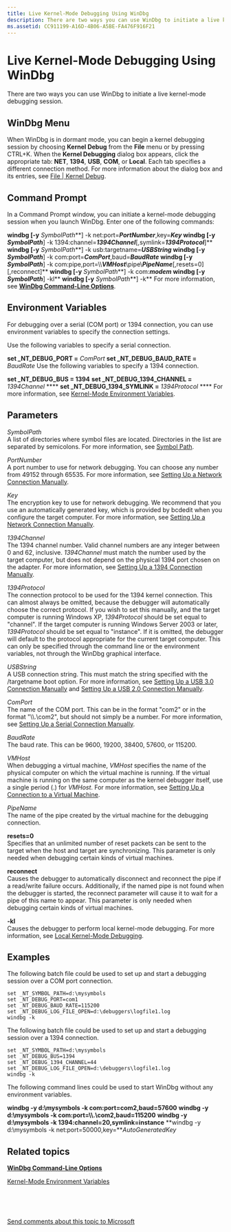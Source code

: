```yaml
---
title: Live Kernel-Mode Debugging Using WinDbg
description: There are two ways you can use WinDbg to initiate a live kernel-mode debugging session.
ms.assetid: CC911199-A16D-4B06-A5BE-FA476F916F21
---
```


# <span id="debugger.performing_kernel-mode_debugging_using_windbg"></span>Live Kernel-Mode Debugging Using WinDbg


There are two ways you can use WinDbg to initiate a live kernel-mode debugging session.

## <span id="WinDbg_Menu"></span><span id="windbg_menu"></span><span id="WINDBG_MENU"></span>WinDbg Menu


When WinDbg is in dormant mode, you can begin a kernel debugging session by choosing **Kernel Debug** from the **File** menu or by pressing CTRL+K. When the **Kernel Debugging** dialog box appears, click the appropriate tab: **NET**, **1394**, **USB**, **COM**, or **Local**. Each tab specifies a different connection method. For more information about the dialog box and its entries, see [File | Kernel Debug](file---kernel-debug.md).

## <span id="Command_Prompt"></span><span id="command_prompt"></span><span id="COMMAND_PROMPT"></span>Command Prompt


In a Command Prompt window, you can initiate a kernel-mode debugging session when you launch WinDbg. Enter one of the following commands:

**windbg \[-y** *SymbolPath***\] -k net:port=***PortNumber***,key=***Key*
**windbg \[-y** *SymbolPath***\] -k 1394:channel=***1394Channel***\[,symlink=***1394Protocol***\]**
**windbg \[-y** *SymbolPath***\] -k usb:targetname=***USBString*
**windbg \[-y** *SymbolPath***\] -k com:port=***ComPort***,baud=***BaudRate*
**windbg \[-y** *SymbolPath***\] -k com:pipe,port=\\\\***VMHost***\\pipe\\***PipeName***\[,resets=0\]\[,reconnect\]**
**windbg \[-y** *SymbolPath***\] -k com:***modem*
**windbg \[-y** *SymbolPath***\] -kl**
**windbg \[-y** *SymbolPath***\] -k**
For more information, see [**WinDbg Command-Line Options**](windbg-command-line-options.md).

## <span id="Environment_Variables"></span><span id="environment_variables"></span><span id="ENVIRONMENT_VARIABLES"></span>Environment Variables


For debugging over a serial (COM port) or 1394 connection, you can use environment variables to specify the connection settings.

Use the following variables to specify a serial connection.

**set \_NT\_DEBUG\_PORT =** *ComPort*
**set \_NT\_DEBUG\_BAUD\_RATE =** *BaudRate*
Use the following variables to specify a 1394 connection.

**set \_NT\_DEBUG\_BUS = 1394**
**set \_NT\_DEBUG\_1394\_CHANNEL =** *1394Channel* ****
**set \_NT\_DEBUG\_1394\_SYMLINK =** *1394Protocol* ****
For more information, see [Kernel-Mode Environment Variables](kernel-mode-environment-variables.md).

## <span id="ddk__devobj_dbg"></span><span id="DDK__DEVOBJ_DBG"></span>Parameters


<span id="_______SymbolPath______"></span><span id="_______symbolpath______"></span><span id="_______SYMBOLPATH______"></span> *SymbolPath*   
A list of directories where symbol files are located. Directories in the list are separated by semicolons. For more information, see [Symbol Path](symbol-path.md).

<span id="_______PortNumber______"></span><span id="_______portnumber______"></span><span id="_______PORTNUMBER______"></span> *PortNumber*   
A port number to use for network debugging. You can choose any number from 49152 through 65535. For more information, see [Setting Up a Network Connection Manually](setting-up-a-network-debugging-connection.md).

<span id="_______Key______"></span><span id="_______key______"></span><span id="_______KEY______"></span> *Key*   
The encryption key to use for network debugging. We recommend that you use an automatically generated key, which is provided by bcdedit when you configure the target computer. For more information, see [Setting Up a Network Connection Manually](setting-up-a-network-debugging-connection.md).

<span id="_______1394Channel______"></span><span id="_______1394channel______"></span><span id="_______1394CHANNEL______"></span> *1394Channel*   
The 1394 channel number. Valid channel numbers are any integer between 0 and 62, inclusive. *1394Channel* must match the number used by the target computer, but does not depend on the physical 1394 port chosen on the adapter. For more information, see [Setting Up a 1394 Connection Manually](setting-up-a-1394-cable-connection.md).

<span id="_______1394Protocol______"></span><span id="_______1394protocol______"></span><span id="_______1394PROTOCOL______"></span> *1394Protocol*   
The connection protocol to be used for the 1394 kernel connection. This can almost always be omitted, because the debugger will automatically choose the correct protocol. If you wish to set this manually, and the target computer is running Windows XP, *1394Protocol* should be set equal to "channel". If the target computer is running Windows Server 2003 or later, *1394Protocol* should be set equal to "instance". If it is omitted, the debugger will default to the protocol appropriate for the current target computer. This can only be specified through the command line or the environment variables, not through the WinDbg graphical interface.

<span id="_______USBString______"></span><span id="_______usbstring______"></span><span id="_______USBSTRING______"></span> *USBString*   
A USB connection string. This must match the string specified with the /targetname boot option. For more information, see [Setting Up a USB 3.0 Connection Manually](setting-up-a-usb-3-0-debug-cable-connection.md) and [Setting Up a USB 2.0 Connection Manually](setting-up-a-usb-2-0-debug-cable-connection.md).

<span id="_______ComPort______"></span><span id="_______comport______"></span><span id="_______COMPORT______"></span> *ComPort*   
The name of the COM port. This can be in the format "com2" or in the format "\\\\.\\com2", but should not simply be a number. For more information, see [Setting Up a Serial Connection Manually](setting-up-a-null-modem-cable-connection.md).

<span id="_______BaudRate______"></span><span id="_______baudrate______"></span><span id="_______BAUDRATE______"></span> *BaudRate*   
The baud rate. This can be 9600, 19200, 38400, 57600, or 115200.

<span id="_______VMHost______"></span><span id="_______vmhost______"></span><span id="_______VMHOST______"></span> *VMHost*   
When debugging a virtual machine, *VMHost* specifies the name of the physical computer on which the virtual machine is running. If the virtual machine is running on the same computer as the kernel debugger itself, use a single period (.) for *VMHost*. For more information, see [Setting Up a Connection to a Virtual Machine](attaching-to-a-virtual-machine--kernel-mode-.md).

<span id="_______PipeName______"></span><span id="_______pipename______"></span><span id="_______PIPENAME______"></span> *PipeName*   
The name of the pipe created by the virtual machine for the debugging connection.

<span id="_______resets_0"></span><span id="_______RESETS_0"></span> **resets=0**  
Specifies that an unlimited number of reset packets can be sent to the target when the host and target are synchronizing. This parameter is only needed when debugging certain kinds of virtual machines.

<span id="_______reconnect"></span><span id="_______RECONNECT"></span> **reconnect**  
Causes the debugger to automatically disconnect and reconnect the pipe if a read/write failure occurs. Additionally, if the named pipe is not found when the debugger is started, the reconnect parameter will cause it to wait for a pipe of this name to appear. This parameter is only needed when debugging certain kinds of virtual machines.

<span id="_______-kl"></span><span id="_______-KL"></span> **-kl**  
Causes the debugger to perform local kernel-mode debugging. For more information, see [Local Kernel-Mode Debugging](performing-local-kernel-debugging.md).

## <span id="Examples"></span><span id="examples"></span><span id="EXAMPLES"></span>Examples


The following batch file could be used to set up and start a debugging session over a COM port connection.

```
set _NT_SYMBOL_PATH=d:\mysymbols
set _NT_DEBUG_PORT=com1
set _NT_DEBUG_BAUD_RATE=115200
set _NT_DEBUG_LOG_FILE_OPEN=d:\debuggers\logfile1.log
windbg -k
```

The following batch file could be used to set up and start a debugging session over a 1394 connection.

```
set _NT_SYMBOL_PATH=d:\mysymbols
set _NT_DEBUG_BUS=1394
set _NT_DEBUG_1394_CHANNEL=44
set _NT_DEBUG_LOG_FILE_OPEN=d:\debuggers\logfile1.log
windbg -k
```

The following command lines could be used to start WinDbg without any environment variables.

**windbg -y d:\\mysymbols -k com:port=com2,baud=57600**
**windbg -y d:\\mysymbols -k com:port=\\\\.\\com2,baud=115200**
**windbg -y d:\\mysymbols -k 1394:channel=20,symlink=instance**
**windbg -y d:\\mysymbols -k net:port=50000,key=***AutoGeneratedKey*

## <span id="related_topics"></span>Related topics


[**WinDbg Command-Line Options**](windbg-command-line-options.md)

[Kernel-Mode Environment Variables](kernel-mode-environment-variables.md)

 

 

[Send comments about this topic to Microsoft](mailto:wsddocfb@microsoft.com?subject=Documentation%20feedback%20[debugger\debugger]:%20Live%20Kernel-Mode%20Debugging%20Using%20WinDbg%20%20RELEASE:%20%285/15/2017%29&body=%0A%0APRIVACY%20STATEMENT%0A%0AWe%20use%20your%20feedback%20to%20improve%20the%20documentation.%20We%20don't%20use%20your%20email%20address%20for%20any%20other%20purpose,%20and%20we'll%20remove%20your%20email%20address%20from%20our%20system%20after%20the%20issue%20that%20you're%20reporting%20is%20fixed.%20While%20we're%20working%20to%20fix%20this%20issue,%20we%20might%20send%20you%20an%20email%20message%20to%20ask%20for%20more%20info.%20Later,%20we%20might%20also%20send%20you%20an%20email%20message%20to%20let%20you%20know%20that%20we've%20addressed%20your%20feedback.%0A%0AFor%20more%20info%20about%20Microsoft's%20privacy%20policy,%20see%20http://privacy.microsoft.com/default.aspx. "Send comments about this topic to Microsoft")





